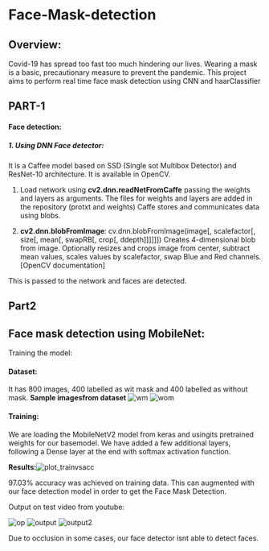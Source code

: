 # Face-Mask-detection
## Overview:

Covid-19 has spread too fast too much hindering our lives. Wearing a mask is a basic, precautionary measure to prevent the pandemic. This project aims to perform real time face mask detection using CNN and haarClassifier

## PART-1

#### Face detection:
##### 1. Using DNN Face detector:
It is a Caffee model based on SSD (Single sot Multibox Detector) and ResNet-10 architecture. It is available in OpenCV.

1. Load network using **cv2.dnn.readNetFromCaffe** passing the weights and layers as arguments. The files for weights and layers are added in the repository (protxt and weights)
Caffe stores and communicates data using blobs.

2. **cv2.dnn.blobFromImage**: cv.dnn.blobFromImage(image[, scalefactor[, size[, mean[, swapRB[, crop[, ddepth]]]]]]) 
Creates 4-dimensional blob from image. Optionally resizes and crops image from center, subtract mean values, scales values by scalefactor, swap Blue and Red channels.
[OpenCV documentation]

This is passed to the network and faces are detected.

## Part2
## Face mask detection using MobileNet:
Training the model:

#### Dataset:
It has 800 images, 400 labelled as wit mask and 400 labelled as without mask.
**Sample imagesfrom dataset**
![wm](https://user-images.githubusercontent.com/89915293/131957272-16c53ae8-9fcc-4931-9908-0eae27c67a0a.PNG)
![wom](https://user-images.githubusercontent.com/89915293/131957443-776ad519-c221-4287-b218-bb38e60c449e.PNG)



#### Training:
We are loading the MobileNetV2 model from keras and usingits pretrained weights for our basemodel. We have added a few additional layers, following a Dense layer at the end with softmax activation function.

**Results:**![plot_trainvsacc](https://user-images.githubusercontent.com/89915293/131956857-3dbdccfa-f81e-4df0-9634-03ee5cf5846b.PNG)

97.03% accuracy was achieved on training data. This can augmented with our face detection model in order to get the Face Mask Detection.

Output on test video from youtube:

![op](https://user-images.githubusercontent.com/89915293/131958232-6299d7e7-9434-420f-b0c6-8d3ea7f8a025.PNG)
![output](https://user-images.githubusercontent.com/89915293/131958235-e1359294-a455-42bf-a9eb-fca2e12829e3.PNG)
![output2](https://user-images.githubusercontent.com/89915293/131958248-5b838af0-15ba-4d1e-8834-f57bf8907e3e.PNG)

Due to occlusion in some cases, our face detector isnt able to detect faces.







